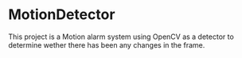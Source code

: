 # MotionDetector

This project is a Motion alarm system using OpenCV as a detector to determine wether there has been any changes in the frame. 
